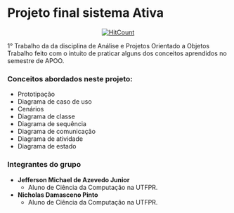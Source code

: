 # Projeto final sistema Ativa
<div align="center">

[![HitCount](http://hits.dwyl.com/jeffersonjpr/projeto-final-APOO.svg)](http://hits.dwyl.com/jeffersonjpr/projeto-final-APOO)  

</div>
1° Trabalho da da disciplina de Análise e Projetos Orientado a Objetos
Trabalho feito com o intuito de praticar alguns dos conceitos aprendidos no semestre de APOO.  

### Conceitos abordados neste projeto:
* Prototipação
* Diagrama de caso de uso
* Cenários
* Diagrama de classe
* Diagrama de sequência
* Diagrama de comunicação
* Diagrama de atividade
* Diagrama de estado

### Integrantes do grupo
* **Jefferson Michael de Azevedo Junior**
  * Aluno de Ciência da Computação na UTFPR.
* **Nicholas Damasceno Pinto**
  * Aluno de Ciência da Computação na UTFPR.
